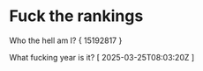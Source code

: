 # Fuck the rankings

Who the hell am I?
{ 15192817 }

What fucking year is it?
[ 2025-03-25T08:03:20Z ]
